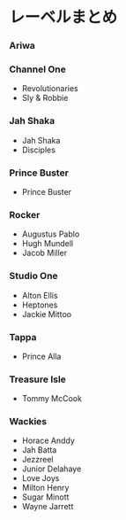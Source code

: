 # レーベルまとめ

### Ariwa

### Channel One
* Revolutionaries  
* Sly & Robbie

### Jah Shaka
* Jah Shaka  
* Disciples

### Prince Buster  
* Prince Buster

### Rocker
* Augustus Pablo  
* Hugh Mundell  
* Jacob Miller

### Studio One
* Alton Ellis  
* Heptones  
* Jackie Mittoo

### Tappa  
* Prince Alla

### Treasure Isle
* Tommy McCook

### Wackies
* Horace Anddy  
* Jah Batta  
* Jezzreel  
* Junior Delahaye  
* Love Joys  
* Milton Henry  
* Sugar Minott  
* Wayne Jarrett

###

###
